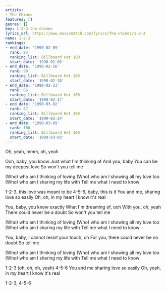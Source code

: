 ```yaml
---
artists:
- The Chimes
features: []
genres: []
key: 1-2-3-the-chimes
lyrics_url: https://www.musixmatch.com/lyrics/The-Chimes/1-2-3
name: 1-2-3
rankings:
- end_date: '1990-02-09'
  rank: 93
  ranking_list: Billboard Hot 100
  start_date: '1990-02-03'
- end_date: '1990-02-16'
  rank: 90
  ranking_list: Billboard Hot 100
  start_date: '1990-02-10'
- end_date: '1990-02-23'
  rank: 86
  ranking_list: Billboard Hot 100
  start_date: '1990-02-17'
- end_date: '1990-03-02'
  rank: 87
  ranking_list: Billboard Hot 100
  start_date: '1990-02-24'
- end_date: '1990-03-09'
  rank: 100
  ranking_list: Billboard Hot 100
  start_date: '1990-03-03'
---
```

Oh, yeah, mmm, oh, yeah

Ooh, baby, you know
Just what I'm thinking of
And you, baby
You can be my deepest love
So won't you tell me

(Who) who am I thinking of loving
(Who) who am I showing all my love too
(Who) who am I sharing my life with
Tell me what I need to know



1-2-3, this love was meant to be
4-5-6, baby, this is it
You and me, sharing love so easily
Oh, oh, in my heart I know it's real

You, baby, you know exactly
What I'm dreaming of, ooh
With you, oh, yeah
There could never be a doubt
So won't you tell me

(Who) who am I thinking of loving
(Who) who am I showing all my love too
(Who) who am I sharing my life with
Tell me what I need to know



You, baby, I cannot resist your touch, oh
For you, there could never be no doubt
So tell me

(Who) who am I thinking of loving
(Who) who am I showing all my love too
(Who) who am I sharing my life with
Tell me what I need to know



1-2-3 (oh, oh, oh, yeah) 4-5-6
You and me sharing love so easily
Oh, yeah, in my heart I know it's real

1-2-3, 4-5-6
